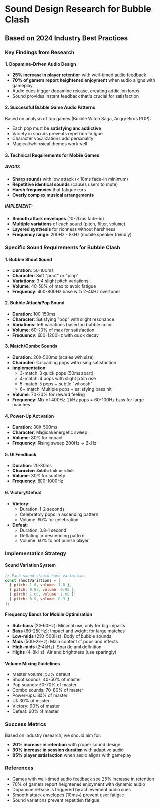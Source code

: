 # Sound Design Research for Bubble Clash
## Based on 2024 Industry Best Practices

### Key Findings from Research

#### 1. **Dopamine-Driven Audio Design**
- **25% increase in player retention** with well-timed audio feedback
- **70% of gamers report heightened enjoyment** when audio aligns with gameplay
- Audio cues trigger dopamine release, creating addiction loops
- Sound provides instant feedback that's crucial for satisfaction

#### 2. **Successful Bubble Game Audio Patterns**
Based on analysis of top games (Bubble Witch Saga, Angry Birds POP):
- Each pop must be **satisfying and addictive**
- Variety in sounds prevents repetition fatigue
- Character vocalizations add personality
- Magical/whimsical themes work well

#### 3. **Technical Requirements for Mobile Games**

##### AVOID:
- **Sharp sounds** with low attack (< 10ms fade-in minimum)
- **Repetitive identical sounds** (causes users to mute)
- **Harsh frequencies** that fatigue ears
- **Overly complex musical arrangements**

##### IMPLEMENT:
- **Smooth attack envelopes** (10-20ms fade-in)
- **Multiple variations** of each sound (pitch, filter, volume)
- **Layered synthesis** for richness without harshness
- **Frequency range**: 200Hz - 8kHz (mobile speaker friendly)

### Specific Sound Requirements for Bubble Clash

#### 1. **Bubble Shoot Sound**
- **Duration**: 50-100ms
- **Character**: Soft "poof" or "plop"
- **Variations**: 3-4 slight pitch variations
- **Volume**: 40-50% of max to avoid fatigue
- **Frequency**: 400-800Hz base with 2-4kHz overtones

#### 2. **Bubble Attach/Pop Sound**
- **Duration**: 100-150ms
- **Character**: Satisfying "pop" with slight resonance
- **Variations**: 5-6 variations based on bubble color
- **Volume**: 60-70% of max for satisfaction
- **Frequency**: 600-1200Hz with quick decay

#### 3. **Match/Combo Sounds**
- **Duration**: 200-500ms (scales with size)
- **Character**: Cascading pops with rising satisfaction
- **Implementation**:
  - 3-match: 3 quick pops (50ms apart)
  - 4-match: 4 pops with slight pitch rise
  - 5-match: 5 pops + subtle "whoosh"
  - 6+ match: Multiple pops + satisfying bass hit
- **Volume**: 70-80% for reward feeling
- **Frequency**: Mix of 400Hz-2kHz pops + 60-100Hz bass for large matches

#### 4. **Power-Up Activation**
- **Duration**: 300-500ms
- **Character**: Magical/energetic sweep
- **Volume**: 80% for impact
- **Frequency**: Rising sweep 200Hz → 2kHz

#### 5. **UI Feedback**
- **Duration**: 20-30ms
- **Character**: Subtle tick or click
- **Volume**: 30% for subtlety
- **Frequency**: 800-1000Hz

#### 6. **Victory/Defeat**
- **Victory**: 
  - Duration: 1-2 seconds
  - Celebratory pops in ascending pattern
  - Volume: 90% for celebration
- **Defeat**:
  - Duration: 0.8-1 second
  - Deflating or descending pattern
  - Volume: 60% to not punish player

### Implementation Strategy

#### Sound Variation System
```javascript
// Each sound should have variations
const shootVariations = [
  { pitch: 1.0, volume: 1.0 },
  { pitch: 0.95, volume: 0.95 },
  { pitch: 1.05, volume: 1.05 },
  { pitch: 0.9, volume: 0.9 }
];
```

#### Frequency Bands for Mobile Optimization
- **Sub-bass** (20-60Hz): Minimal use, only for big impacts
- **Bass** (60-250Hz): Impact and weight for large matches
- **Low-mids** (250-500Hz): Body of bubble sounds
- **Mids** (500-2kHz): Main content of pops and effects
- **High-mids** (2-4kHz): Sparkle and definition
- **Highs** (4-8kHz): Air and brightness (use sparingly)

#### Volume Mixing Guidelines
- Master volume: 50% default
- Shoot sounds: 40-50% of master
- Pop sounds: 60-70% of master
- Combo sounds: 70-80% of master
- Power-ups: 80% of master
- UI: 30% of master
- Victory: 90% of master
- Defeat: 60% of master

### Success Metrics
Based on industry research, we should aim for:
- **20% increase in retention** with proper sound design
- **30% increase in session duration** with adaptive audio
- **85% player satisfaction** when audio aligns with gameplay

### References
- Games with well-timed audio feedback see 25% increase in retention
- 70% of gamers report heightened enjoyment with dynamic audio
- Dopamine release is triggered by achievement audio cues
- Smooth attack envelopes (10ms+) prevent user fatigue
- Sound variations prevent repetition fatigue